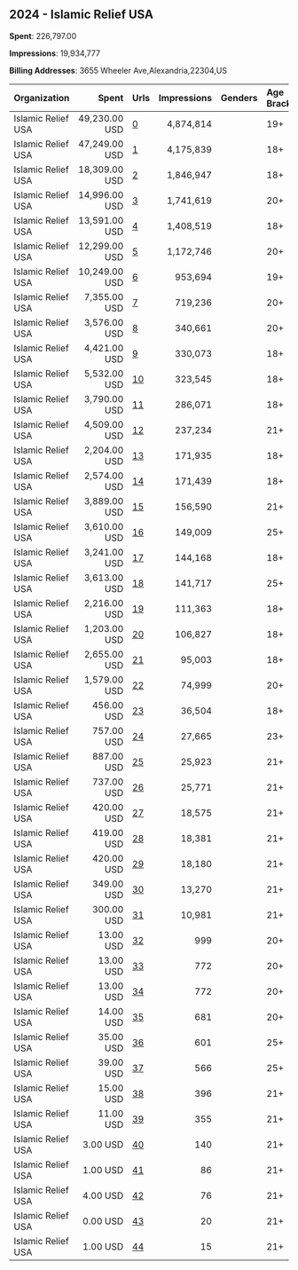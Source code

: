 ## 2024 - Islamic Relief USA 
**Spent**: 226,797.00

**Impressions**: 19,934,777

**Billing Addresses**: 3655 Wheeler Ave,Alexandria,22304,US

|Organization|Spent|Urls|Impressions|Genders|Age Brackets|Country Codes|
|:---|---:|:---|---:|:---|:---|:---|
|Islamic Relief USA|49,230.00 USD|[0](https://www.snap.com/political-ads/asset/23a90c34898eecfc71b1b07ba29dbf3550764a6d02a1da604e1c9512f4660375?mediaType=jpg)|4,874,814||19+|united states|
|Islamic Relief USA|47,249.00 USD|[1](https://www.snap.com/political-ads/asset/81b64abe7eb2c7e42a9f25ec21922d6296719a54643484aac86c46e91f92bc47?mediaType=jpg)|4,175,839||18+|united states|
|Islamic Relief USA|18,309.00 USD|[2](https://www.snap.com/political-ads/asset/d4c03a26028c9a7054b4a9ec9aeddfce25c12d833c9fdb21c96e4a8331fd6808?mediaType=png)|1,846,947||18+|united states|
|Islamic Relief USA|14,996.00 USD|[3](https://www.snap.com/political-ads/asset/734821650a894fc55375931f9ac043cd3c2863db9b7127f5c491fd02cc2046b2?mediaType=jpg)|1,741,619||20+|united states|
|Islamic Relief USA|13,591.00 USD|[4](https://www.snap.com/political-ads/asset/b0b827869f23c8edc062d8e4138a2b2d4b95792c9a4b2a1d6e47c3e4abaac09e?mediaType=mp4)|1,408,519||18+|united states|
|Islamic Relief USA|12,299.00 USD|[5](https://www.snap.com/political-ads/asset/2d8ab740ed5cb930ffb054f235d34f5cfd32905ae3f847a9bd16d9858f865ce3?mediaType=jpg)|1,172,746||20+|united states|
|Islamic Relief USA|10,249.00 USD|[6](https://www.snap.com/political-ads/asset/23a90c34898eecfc71b1b07ba29dbf3550764a6d02a1da604e1c9512f4660375?mediaType=jpg)|953,694||19+|united states|
|Islamic Relief USA|7,355.00 USD|[7](https://www.snap.com/political-ads/asset/447375e39d1a23b317bf45f73d6fe2c234511186d0ab87b9d392177a3b96c543?mediaType=jpg)|719,236||20+|united states|
|Islamic Relief USA|3,576.00 USD|[8](https://www.snap.com/political-ads/asset/77a215f456722fb1b77c3a854bf89282c5e7890e36de356666f79c8eddba35ef?mediaType=jpg)|340,661||20+|united states|
|Islamic Relief USA|4,421.00 USD|[9](https://www.snap.com/political-ads/asset/2ad1ca5f8ff55692473327e6e60425dd18f511631599da32b30265a7201de241?mediaType=png)|330,073||18+|united states|
|Islamic Relief USA|5,532.00 USD|[10](https://www.snap.com/political-ads/asset/0654c94fcfb14576a6bd2f7c1c311698f877292477057f2c8b13dafca0b0f99e?mediaType=jpg)|323,545||18+|united states|
|Islamic Relief USA|3,790.00 USD|[11](https://www.snap.com/political-ads/asset/69bf8a1ee7d2eb77baacceacfad6b0de6ac703b5aa683f135f2614a9537fe4da?mediaType=png)|286,071||18+|united states|
|Islamic Relief USA|4,509.00 USD|[12](https://www.snap.com/political-ads/asset/cdeac7bf201054603926824d97b73b776f6df363e0134984f9e337cdca95cf67?mediaType=MP4)|237,234||21+|united states|
|Islamic Relief USA|2,204.00 USD|[13](https://www.snap.com/political-ads/asset/a3fcfe979bf3ee3f9c161d0180fc6c9a0bc5b44f9fb95af452ee48bb93e8834c?mediaType=png)|171,935||18+|united states|
|Islamic Relief USA|2,574.00 USD|[14](https://www.snap.com/political-ads/asset/c892c2861cc92734efa1d1e0d190c57a92dabe551b620050bc710f445585b223?mediaType=jpg)|171,439||18+|united states|
|Islamic Relief USA|3,889.00 USD|[15](https://www.snap.com/political-ads/asset/a757eb67a7b470f6d9d111b23efd449ea042e1396e97294558e903bc9bfe4eee?mediaType=mp4)|156,590||21+|united states|
|Islamic Relief USA|3,610.00 USD|[16](https://www.snap.com/political-ads/asset/8bf51b69a122904f7c015ce787c60521e0f3908c168d582faedb748ef40c6822?mediaType=png)|149,009||25+|united states|
|Islamic Relief USA|3,241.00 USD|[17](https://www.snap.com/political-ads/asset/27d83c647b128fd6d8ad75921a3c6e5e2a0dcfa7193ffa0748a97adc59600d1a?mediaType=jpg)|144,168||18+|united states|
|Islamic Relief USA|3,613.00 USD|[18](https://www.snap.com/political-ads/asset/8bf51b69a122904f7c015ce787c60521e0f3908c168d582faedb748ef40c6822?mediaType=png)|141,717||25+|united states|
|Islamic Relief USA|2,216.00 USD|[19](https://www.snap.com/political-ads/asset/69bf8a1ee7d2eb77baacceacfad6b0de6ac703b5aa683f135f2614a9537fe4da?mediaType=png)|111,363||18+|united states|
|Islamic Relief USA|1,203.00 USD|[20](https://www.snap.com/political-ads/asset/1e7ae5bde4e99c4cf52bd65045af0875b2a56ab58e7d09e33a4247b31208f769?mediaType=png)|106,827||18+|united states|
|Islamic Relief USA|2,655.00 USD|[21](https://www.snap.com/political-ads/asset/9f5e4e595088e293321bf8867d5a70415ce8d49ee0d30702fe823102662fa595?mediaType=jpg)|95,003||18+|united states|
|Islamic Relief USA|1,579.00 USD|[22](https://www.snap.com/political-ads/asset/0a2bce85a381617ae84fc78108d4bf0968a941b870910b218b0f319dcd6ded8a?mediaType=mp4)|74,999||20+|united states|
|Islamic Relief USA|456.00 USD|[23](https://www.snap.com/political-ads/asset/517116d01ca5846132f1c1c134f8475ef29bfec2bf14e1b3ee473825839cfcb9?mediaType=png)|36,504||18+|united states|
|Islamic Relief USA|757.00 USD|[24](https://www.snap.com/political-ads/asset/1bedd5e00aba203bdc1b6aa06f7c98ca6dc1aa3fde05d782e7e6940fa82deb8b?mediaType=mp4)|27,665||23+|united states|
|Islamic Relief USA|887.00 USD|[25](https://www.snap.com/political-ads/asset/ecbb2dc48b5ad146903fa37652f330a8e85b0804cb6d40c1432b8cfe5f48253c?mediaType=MP4)|25,923||21+|united states|
|Islamic Relief USA|737.00 USD|[26](https://www.snap.com/political-ads/asset/37432a1812181e2aacb063a71f99fb65445a751409fad4c35ad947e360e57e7f?mediaType=jpg)|25,771||21+|united states|
|Islamic Relief USA|420.00 USD|[27](https://www.snap.com/political-ads/asset/8396d3c4e57a048ce3fc606b5977deda4128f652ca6ec26ee0bbc8cefda12999?mediaType=jpg)|18,575||21+|united states|
|Islamic Relief USA|419.00 USD|[28](https://www.snap.com/political-ads/asset/14222fa2cfc73b82b734b8d6c808bf0499c3c4db480c433ee15d0d6fa5419f82?mediaType=jpg)|18,381||21+|united states|
|Islamic Relief USA|420.00 USD|[29](https://www.snap.com/political-ads/asset/631458d3848198e9d5bc5b4aa7a51f3ae3381e6f0fb11e32f92f9071ac24c166?mediaType=jpg)|18,180||21+|united states|
|Islamic Relief USA|349.00 USD|[30](https://www.snap.com/political-ads/asset/231b8bb060f205642de48553187a8844b07c59c86d59bdb5ccd414e8938b3c9a?mediaType=jpg)|13,270||21+|united states|
|Islamic Relief USA|300.00 USD|[31](https://www.snap.com/political-ads/asset/6fbddd595eb7bd718b83e1b1999067ed601755a69c5fd4b3f94196f89badeac2?mediaType=jpg)|10,981||21+|united states|
|Islamic Relief USA|13.00 USD|[32](https://www.snap.com/political-ads/asset/77a215f456722fb1b77c3a854bf89282c5e7890e36de356666f79c8eddba35ef?mediaType=jpg)|999||20+|united states|
|Islamic Relief USA|13.00 USD|[33](https://www.snap.com/political-ads/asset/447375e39d1a23b317bf45f73d6fe2c234511186d0ab87b9d392177a3b96c543?mediaType=jpg)|772||20+|united states|
|Islamic Relief USA|13.00 USD|[34](https://www.snap.com/political-ads/asset/734821650a894fc55375931f9ac043cd3c2863db9b7127f5c491fd02cc2046b2?mediaType=jpg)|772||20+|united states|
|Islamic Relief USA|14.00 USD|[35](https://www.snap.com/political-ads/asset/2d8ab740ed5cb930ffb054f235d34f5cfd32905ae3f847a9bd16d9858f865ce3?mediaType=jpg)|681||20+|united states|
|Islamic Relief USA|35.00 USD|[36](https://www.snap.com/political-ads/asset/8bf51b69a122904f7c015ce787c60521e0f3908c168d582faedb748ef40c6822?mediaType=png)|601||25+|united states|
|Islamic Relief USA|39.00 USD|[37](https://www.snap.com/political-ads/asset/8bf51b69a122904f7c015ce787c60521e0f3908c168d582faedb748ef40c6822?mediaType=png)|566||25+|united states|
|Islamic Relief USA|15.00 USD|[38](https://www.snap.com/political-ads/asset/74830516acf9e51c54b03dcb6471c42e62d3d57f2e6531e8db7d8339ce6c5f5e?mediaType=jpg)|396||21+|united states|
|Islamic Relief USA|11.00 USD|[39](https://www.snap.com/political-ads/asset/7191330a8b17efa567c44b761753e5163f880f910a717a0bff396f188973a3d2?mediaType=jpg)|355||21+|united states|
|Islamic Relief USA|3.00 USD|[40](https://www.snap.com/political-ads/asset/14cafd0e6723de3e71485b2037eb318fff04c4837bbb4f673b7693b0b45c3bb4?mediaType=jpg)|140||21+|united states|
|Islamic Relief USA|1.00 USD|[41](https://www.snap.com/political-ads/asset/c84b07de2a92be09655e9ef07c7465cce2f636954e95b36e817254549ee9b3e6?mediaType=jpg)|86||21+|united states|
|Islamic Relief USA|4.00 USD|[42](https://www.snap.com/political-ads/asset/57cb9e2468eaf5340b537f2e72e954113f327c666106e37085a878fa7ebc09df?mediaType=jpg)|76||21+|united states|
|Islamic Relief USA|0.00 USD|[43](https://www.snap.com/political-ads/asset/003616c9a9fb78bb82125c49e97ed65fd21520b11491dd7ddb110c9683733e76?mediaType=jpg)|20||21+|united states|
|Islamic Relief USA|1.00 USD|[44](https://www.snap.com/political-ads/asset/a43a3587c17e7986325fc725e35fda30cba8973386e5aba4990d2d10cb24b13a?mediaType=jpg)|15||21+|united states|
